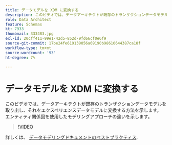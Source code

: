 ```yaml
---
title: データモデルを XDM に変換する
description: このビデオでは、データアーキテクトが既存のトランザクションデータモデルを取り出し、それをエクスペリエンスデータモデルに変換する方法を示します。 エンティティ関係図を使用したモデリングアプローチの違いを示します。
role: Data Architect
feature: Schemas
kt: 7933
thumbnail: 333483.jpg
exl-id: 20cff411-99e1-42d5-852d-9fd66cf0e6f9
source-git-commit: 17be24fe619139056a69190b98610644387ca18f
workflow-type: tm+mt
source-wordcount: '93'
ht-degree: 7%

---
```


# データモデルを XDM に変換する

このビデオでは、データアーキテクトが既存のトランザクションデータモデルを取り出し、それをエクスペリエンスデータモデルに変換する方法を示します。 エンティティ関係図を使用したモデリングアプローチの違いを示します。

>[!VIDEO](https://video.tv.adobe.com/v/333483?quality=12&learn=on)

詳しくは、 [データモデリングドキュメントのベストプラクティス](https://experienceleague.adobe.com/docs/experience-platform/xdm/schema/best-practices.html?lang=ja).
